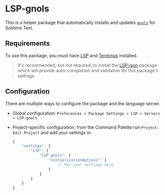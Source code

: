 # LSP-gnols

This is a helper package that automatically installs and updates [`gnols`][1] 
for Sublime Text. 

## Requirements

To use this package, you must have [LSP][3] and [Terminus][4] installed.

> It's recommended, but not required, to install the [LSP-json][2] package 
> which will provide auto-completion and validation for this package's 
> settings.

## Configuration

There are multiple ways to configure the package and the language server.

- Global configuration: `Preferences > Package Settings > LSP > Servers > LSP-gnols`
- Project-specific configuration:
  from the Command Palette run `Project: Edit Project` and add your settings in:

    ```js
    {
        "settings": {
            "LSP": {
                "LSP-gnols": {
                    "initializationOptions": {
                        // Put your settings here
                    }
                }
            }
        }
    }
    ```

[1]: https://github.com/jdkato/gnols
[2]: https://packagecontrol.io/packages/LSP-json
[3]: https://packagecontrol.io/packages/LSP
[4]: https://www.sublimetext.com/
[5]: https://packagecontrol.io/packages/Terminus
